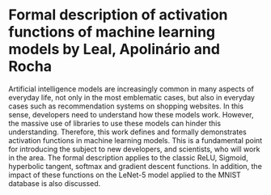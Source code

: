 # Formal description of activation functions of machine learning models by Leal, Apolinário and Rocha
 Artificial intelligence models are increasingly common in many aspects of everyday life, not only in the most emblematic cases, but also in everyday cases such as recommendation systems on shopping websites. In this sense, developers need to understand how these models work. However, the massive use of libraries to use these models can hinder this understanding. Therefore, this work defines and formally demonstrates activation functions in machine learning models. This is a fundamental point for introducing the subject to new developers, and scientists, who will work in the area. The formal description applies to the classic ReLU, Sigmoid, hyperbolic tangent, softmax and gradient descent functions. In addition, the impact of these functions on the LeNet-5 model applied to the MNIST database is also discussed. 
